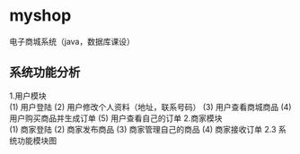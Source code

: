 # myshop
电子商城系统（java，数据库课设）
## 系统功能分析
1.用户模块  
(1) 用户登陆
(2) 用户修改个人资料（地址，联系号码）
(3) 用户查看商城商品
(4) 用户购买商品并生成订单
(5) 用户查看自己的订单
2.商家模块  
(1) 商家登陆
 (2) 商家发布商品
            (3) 商家管理自己的商品
            (4) 商家接收订单
  2.3 系统功能模块图









  


















